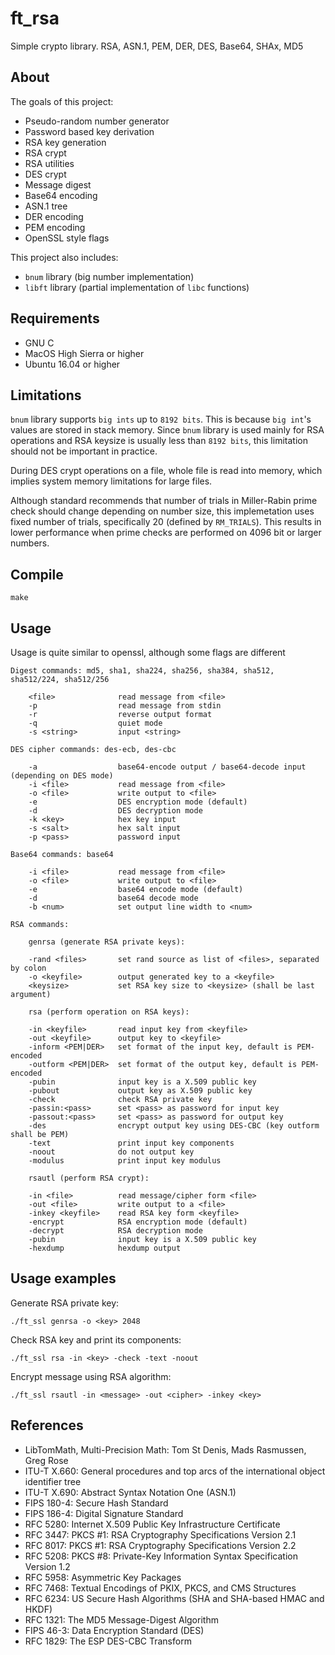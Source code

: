 # ft_rsa
Simple crypto library. RSA, ASN.1, PEM, DER, DES, Base64, SHAx, MD5

## About
The goals of this project:
* Pseudo-random number generator
* Password based key derivation
* RSA key generation
* RSA crypt
* RSA utilities
* DES crypt
* Message digest
* Base64 encoding
* ASN.1 tree
* DER encoding
* PEM encoding
* OpenSSL style flags

This project also includes:
* ```bnum``` library (big number implementation)
* ```libft``` library (partial implementation of ```libc``` functions)

## Requirements
* GNU C
* MacOS High Sierra or higher
* Ubuntu 16.04 or higher

## Limitations
```bnum``` library supports ``big ints`` up to ```8192 bits```. This is because ```big int```'s
values are stored in stack memory. Since ```bnum``` library is used mainly for RSA operations
and RSA keysize is usually less than ```8192 bits```, this limitation should not be important in practice.

During DES crypt operations on a file, whole file is read into memory,
which implies system memory limitations for large files.

Although standard recommends that number of trials in Miller-Rabin prime check should change depending
on number size, this implemetation uses fixed number of trials, specifically 20 (defined by ```RM_TRIALS```). 
This results in lower performance when prime checks are performed on 4096 bit or larger numbers.

## Compile
```make```

## Usage
Usage is quite similar to openssl, although some flags are different

```
Digest commands: md5, sha1, sha224, sha256, sha384, sha512, sha512/224, sha512/256

    <file>              read message from <file>
    -p                  read message from stdin
    -r                  reverse output format
    -q                  quiet mode
    -s <string>         input <string>

DES cipher commands: des-ecb, des-cbc

    -a                  base64-encode output / base64-decode input (depending on DES mode)
    -i <file>           read message from <file>
    -o <file>           write output to <file>
    -e                  DES encryption mode (default)
    -d                  DES decryption mode
    -k <key>            hex key input
    -s <salt>           hex salt input
    -p <pass>           password input

Base64 commands: base64

    -i <file>           read message from <file>
    -o <file>           write output to <file>
    -e                  base64 encode mode (default)
    -d                  base64 decode mode
    -b <num>            set output line width to <num>

RSA commands:

    genrsa (generate RSA private keys):
    
    -rand <files>       set rand source as list of <files>, separated by colon
    -o <keyfile>        output generated key to a <keyfile>
    <keysize>           set RSA key size to <keysize> (shall be last argument)
    
    rsa (perform operation on RSA keys):
    
    -in <keyfile>       read input key from <keyfile>
    -out <keyfile>      output key to <keyfile>
    -inform <PEM|DER>   set format of the input key, default is PEM-encoded
    -outform <PEM|DER>  set format of the output key, default is PEM-encoded
    -pubin              input key is a X.509 public key
    -pubout             output key as X.509 public key
    -check              check RSA private key
    -passin:<pass>      set <pass> as password for input key
    -passout:<pass>     set <pass> as password for output key
    -des                encrypt output key using DES-CBC (key outform shall be PEM)
    -text               print input key components
    -noout              do not output key
    -modulus            print input key modulus
    
    rsautl (perform RSA crypt):
    
    -in <file>          read message/cipher form <file>
    -out <file>         write output to a <file>
    -inkey <keyfile>    read RSA key form <keyfile>
    -encrypt            RSA encryption mode (default)
    -decrypt            RSA decryption mode
    -pubin              input key is a X.509 public key
    -hexdump            hexdump output
```
## Usage examples
Generate RSA private key:
```
./ft_ssl genrsa -o <key> 2048
```
Check RSA key and print its components:
```
./ft_ssl rsa -in <key> -check -text -noout
```
Encrypt message using RSA algorithm:
```
./ft_ssl rsautl -in <message> -out <cipher> -inkey <key>
```
## References
* LibTomMath, Multi-Precision Math: Tom St Denis, Mads Rasmussen, Greg Rose
* ITU-T X.660: General procedures and top arcs of the international object identifier tree
* ITU-T X.690: Abstract Syntax Notation One (ASN.1)
* FIPS 180-4: Secure Hash Standard
* FIPS 186-4: Digital Signature Standard
* RFC 5280: Internet X.509 Public Key Infrastructure Certificate
* RFC 3447: PKCS #1: RSA Cryptography Specifications Version 2.1
* RFC 8017: PKCS #1: RSA Cryptography Specifications Version 2.2
* RFC 5208: PKCS #8: Private-Key Information Syntax Specification Version 1.2
* RFC 5958: Asymmetric Key Packages
* RFC 7468: Textual Encodings of PKIX, PKCS, and CMS Structures
* RFC 6234: US Secure Hash Algorithms (SHA and SHA-based HMAC and HKDF)
* RFC 1321: The MD5 Message-Digest Algorithm
* FIPS 46-3: Data Encryption Standard (DES)
* RFC 1829: The ESP DES-CBC Transform
